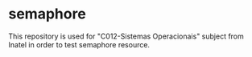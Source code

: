 # semaphore
This repository is used for "C012-Sistemas Operacionais" subject from Inatel in order to test semaphore resource.
